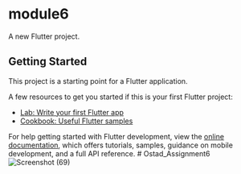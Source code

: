 # module6

A new Flutter project.

## Getting Started

This project is a starting point for a Flutter application.

A few resources to get you started if this is your first Flutter project:

- [Lab: Write your first Flutter app](https://docs.flutter.dev/get-started/codelab)
- [Cookbook: Useful Flutter samples](https://docs.flutter.dev/cookbook)

For help getting started with Flutter development, view the
[online documentation](https://docs.flutter.dev/), which offers tutorials,
samples, guidance on mobile development, and a full API reference.
#   O s t a d _ A s s i g n m e n t 6 
 
 
![Screenshot (69)](https://github.com/MDRifatkhan333/Ostad_Assignment6/assets/67112433/8cc130ef-651e-4b26-bb89-fdb70031d500)
